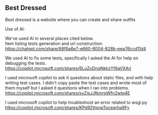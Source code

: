 ## Best Dressed 

Best dressed is a website where you can create and share outfits

Use of AI:  

We've used AI in several places cited below.  
Item listing tests generation and url construction:
https://chatgpt.com/share/68f6a6e7-e660-8004-828b-eea76ccd11d4 

We used AI to fix some tests, specifically I asked the AI for help on debugging the tests.
https://copilot.microsoft.com/shares/6LuZoDnqNkkzYf6aVXArj

I used microsoft copilot to ask it questions about static files, and with help writing test cases. I didn't copy paste the test cases and wrote most of them myself but I asked it questions when I ran into problems.
https://copilot.microsoft.com/shares/syZjsJJfkmrpWfn2wtq4E

I used microsoft copilot to help troubleshoot an error related to wsgi.py
https://copilot.microsoft.com/shares/KPd9ZttpnpTqceqrha9Fy